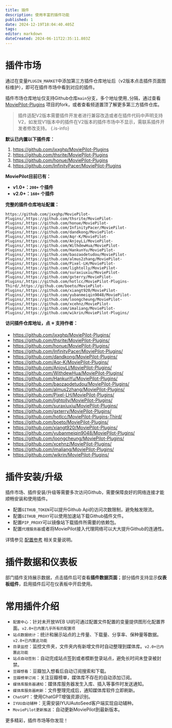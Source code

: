 ```yaml
---
title: 插件
description: 使用丰富的插件功能
published: 1
date: 2024-12-19T18:04:40.405Z
tags: 
editor: markdown
dateCreated: 2024-06-11T22:35:11.803Z
---
```


# 插件市场
通过在变量`PLUGIN_MARKET`中添加第三方插件仓库地址后（v2版本点击插件页面图标维护），即可在插件市场中看到对应的插件。

插件市场仓库地址仅支持Github仓库`main`分支，多个地址使用`,`分隔，通过查看 [MoviePilot-Plugins](https://github.com/jxxghp/MoviePilot-Plugins) 项目的fork，或者查看频道置顶了解更多第三方插件仓库。


> 插件适配V2版本需要插件开发者进行兼容改造或者在插件代码中声明支持V2，如发现V1版本中的插件在V2版本的插件市场中不显示，需联系插件开发者修改支持。
{.is-info}

**默认已内置以下插件库：**
  1. https://github.com/jxxghp/MoviePilot-Plugins
  2. https://github.com/thsrite/MoviePilot-Plugins
  3. https://github.com/honue/MoviePilot-Plugins
  4. https://github.com/InfinityPacer/MoviePilot-Plugins
  
**MoviePilot目前已有：**
- **v1.0+：`200+` 个插件**
- **v2.0+：`160+` 个插件**

**完整的插件仓库地址配置：**
```
https://github.com/jxxghp/MoviePilot-Plugins/,https://github.com/thsrite/MoviePilot-Plugins/,https://github.com/honue/MoviePilot-Plugins/,https://github.com/InfinityPacer/MoviePilot-Plugins/,https://github.com/dandkong/MoviePilot-Plugins/,https://github.com/Aqr-K/MoviePilot-Plugins/,https://github.com/AnjoyLi/MoviePilot-Plugins/,https://github.com/WithdewHua/MoviePilot-Plugins/,https://github.com/HankunYu/MoviePilot-Plugins/,https://github.com/baozaodetudou/MoviePilot-Plugins/,https://github.com/almus2zhang/MoviePilot-Plugins/,https://github.com/Pixel-LH/MoviePilot-Plugins/,https://github.com/lightolly/MoviePilot-Plugins/,https://github.com/suraxiuxiu/MoviePilot-Plugins/,https://github.com/gxterry/MoviePilot-Plugins/,https://github.com/hotlcc/MoviePilot-Plugins-Third/,https://github.com/boeto/MoviePilot-Plugins/,https://github.com/xiangt920/MoviePilot-Plugins/,https://github.com/yubanmeiqin9048/MoviePilot-Plugins/,https://github.com/loongcheung/MoviePilot-Plugins/,https://github.com/xcehnz/MoviePilot-Plugins/,https://github.com/imaliang/MoviePilot-Plugins/,https://github.com/wikrin/MoviePilot-Plugins/
```

**访问插件仓库地址，点 :star: 支持作者：**
- https://github.com/jxxghp/MoviePilot-Plugins/
- https://github.com/thsrite/MoviePilot-Plugins/
- https://github.com/honue/MoviePilot-Plugins/
- https://github.com/InfinityPacer/MoviePilot-Plugins/
- https://github.com/dandkong/MoviePilot-Plugins/
- https://github.com/Aqr-K/MoviePilot-Plugins/
- https://github.com/AnjoyLi/MoviePilot-Plugins/
- https://github.com/WithdewHua/MoviePilot-Plugins/
- https://github.com/HankunYu/MoviePilot-Plugins/
- https://github.com/baozaodetudou/MoviePilot-Plugins/
- https://github.com/almus2zhang/MoviePilot-Plugins/
- https://github.com/Pixel-LH/MoviePilot-Plugins/
- https://github.com/lightolly/MoviePilot-Plugins/
- https://github.com/suraxiuxiu/MoviePilot-Plugins/
- https://github.com/gxterry/MoviePilot-Plugins/
- https://github.com/hotlcc/MoviePilot-Plugins-Third/
- https://github.com/boeto/MoviePilot-Plugins/
- https://github.com/xiangt920/MoviePilot-Plugins/
- https://github.com/yubanmeiqin9048/MoviePilot-Plugins/
- https://github.com/loongcheung/MoviePilot-Plugins/
- https://github.com/xcehnz/MoviePilot-Plugins/
- https://github.com/imaliang/MoviePilot-Plugins/
- https://github.com/wikrin/MoviePilot-Plugins/

# 插件安装/升级

插件市场、插件安装/升级等需要多次访问Github，需要保障良好的网络连接才能顺畅安装和使用插件。
- 配置`GITHUB_TOKEN`可以提升Github Api的访问次数限制，避免触发限流。
- 配置`GITHUB_PROXY`可以使用加速站下载Github插件文件。
- 配置`PIP_PROXY`可以镜像站下载插件所需要的依赖包。
- 配置`代理服务器`或者将MoviePilot接入代理网络可以大大提升Github的连通性。

详情参见 [配置参考](/configuration) 相关变量说明。

# 插件数据和仪表板

部门插件支持展示数据，点击插件后可查看**插件数据页面**；部分插件支持显示**仪表板组件**，启用插件后可在仪表板中开启使用。

# 常用插件介绍

- `配置中心`：针对未开放WEB UI的可通过配置文件配置的变量提供图形化配置界面。`v2.0+已内置几乎所有的配置项`
- `站点数据统计`：统计和展示站点的上传量、下载量、分享率、保种量等数据。`v2.0+已内置此功能`
- `目录监控`：监控文件夹，文件夹内有新增文件时自动整理到媒体库。`v2.0+已内置此功能`
- `站点自动签到`：自动完成站点签到或者模断登录站点，避免长时间未登录被封禁。
- `豆瓣想看`：豆瓣加入想看后自动订阅搜索和下载。
- `豆瓣榜单订阅`：关注豆瓣榜单，媒体库不存在的自动添加订阅。
- `媒体库服务器通知`：媒体库服务器发生入库、插入等事件时发送通知。
- `媒体库服务器刷新`：文件整理完成后，通知媒体库软件立即刷新。
- `ChatGPT`：使用ChatGPT增强资源识别。
- `IYUU自动辅种`：无需安装IYUUAutoSeed客户端实现自动辅种。
- `MoviePilot更新推送`：自动更新MoviePilot到最新版本。


更多精彩，插件市场等你发现！